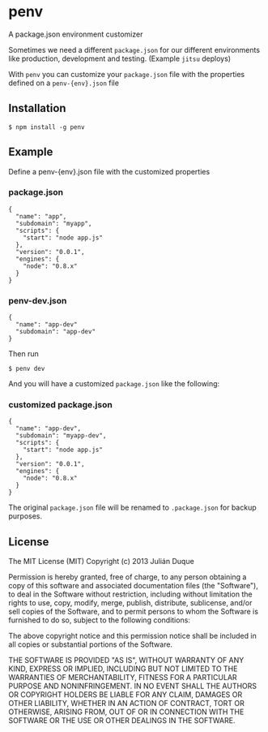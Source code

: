 # penv

A package.json environment customizer

Sometimes we need a different `package.json` for our different environments like production, development and testing. (Example `jitsu` deploys)

With `penv` you can customize your `package.json` file with the properties defined on a `penv-{env}.json` file

## Installation

```
$ npm install -g penv
```

## Example

Define a penv-{env}.json file with the customized properties

### package.json

```
{
  "name": "app",
  "subdomain": "myapp",
  "scripts": {
    "start": "node app.js"
  },
  "version": "0.0.1",
  "engines": {
    "node": "0.8.x"
  }
}
```
 
### penv-dev.json

```
{
  "name": "app-dev"
  "subdomain": "app-dev"
}
```

Then run 

```
$ penv dev
```

And you will have a customized `package.json` like the following:

### customized package.json
```
{
  "name": "app-dev",
  "subdomain": "myapp-dev",
  "scripts": {
    "start": "node app.js"
  },
  "version": "0.0.1",
  "engines": {
    "node": "0.8.x"
  }
}
```

The original `package.json` file will be renamed to `.package.json` for backup purposes.

## License


The MIT License (MIT)
Copyright (c) 2013 Julián Duque

Permission is hereby granted, free of charge, to any person obtaining a copy of this software and associated documentation files (the "Software"), to deal in the Software without restriction, including without limitation the rights to use, copy, modify, merge, publish, distribute, sublicense, and/or sell copies of the Software, and to permit persons to whom the Software is furnished to do so, subject to the following conditions:

The above copyright notice and this permission notice shall be included in all copies or substantial portions of the Software.

THE SOFTWARE IS PROVIDED "AS IS", WITHOUT WARRANTY OF ANY KIND, EXPRESS OR IMPLIED, INCLUDING BUT NOT LIMITED TO THE WARRANTIES OF MERCHANTABILITY, FITNESS FOR A PARTICULAR PURPOSE AND NONINFRINGEMENT. IN NO EVENT SHALL THE AUTHORS OR COPYRIGHT HOLDERS BE LIABLE FOR ANY CLAIM, DAMAGES OR OTHER LIABILITY, WHETHER IN AN ACTION OF CONTRACT, TORT OR OTHERWISE, ARISING FROM, OUT OF OR IN CONNECTION WITH THE SOFTWARE OR THE USE OR OTHER DEALINGS IN THE SOFTWARE.